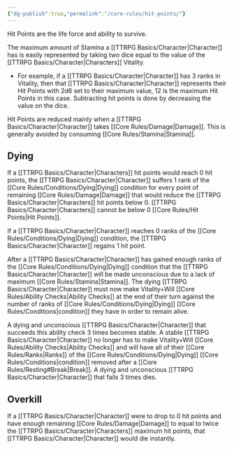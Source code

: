 ```yaml
---
{"dg-publish":true,"permalink":"/core-rules/hit-points/"}
---
```


Hit Points are the life force and ability to survive.

The maximum amount of Stamina a [[TTRPG Basics/Character\|Character]] has is easily represented by taking two dice equal to the value of the [[TTRPG Basics/Character\|Characters]] Vitality.
- For example, if a [[TTRPG Basics/Character\|Character]] has 3 ranks in Vitality, then that [[TTRPG Basics/Character\|Character]] represents their Hit Points with 2d6 set to their maximum value, 12 is the maximum Hit Points in this case. Subtracting hit points is done by decreasing the value on the dice.

Hit Points are reduced mainly when a [[TTRPG Basics/Character\|Character]] takes [[Core Rules/Damage\|Damage]]. This is generally avoided by consuming [[Core Rules/Stamina\|Stamina]].

## Dying
If a [[TTRPG Basics/Character\|Characters]] hit points would reach 0 hit points, the [[TTRPG Basics/Character\|Character]] suffers 1 rank of the [[Core Rules/Conditions/Dying\|Dying]] condition for every point of remaining [[Core Rules/Damage\|Damage]] that would reduce the [[TTRPG Basics/Character\|Characters]] hit points below 0. [[TTRPG Basics/Character\|Characters]] cannot be below 0 [[Core Rules/Hit Points\|Hit Points]].

If a [[TTRPG Basics/Character\|Character]] reaches 0 ranks of the [[Core Rules/Conditions/Dying\|Dying]] condition, the [[TTRPG Basics/Character\|Character]] regains 1 hit point.

After a [[TTRPG Basics/Character\|Character]] has gained enough ranks of the [[Core Rules/Conditions/Dying\|Dying]] condition that the [[TTRPG Basics/Character\|Character]] will be made unconscious due to a lack of maximum [[Core Rules/Stamina\|Stamina]]. The dying [[TTRPG Basics/Character\|Character]] must now make Vitality+Will [[Core Rules/Ability Checks\|Ability Checks]] at the end of their turn against the number of ranks of [[Core Rules/Conditions/Dying\|Dying]] [[Core Rules/Conditions\|condition]] they have in order to remain alive.

A dying and unconscious [[TTRPG Basics/Character\|Character]] that succeeds this ability check 3 times becomes stable. A stable [[TTRPG Basics/Character\|Character]] no longer has to make Vitality+Will [[Core Rules/Ability Checks\|Ability Checks]] and will have all of their [[Core Rules/Ranks\|Ranks]] of the [[Core Rules/Conditions/Dying\|Dying]] [[Core Rules/Conditions\|condition]] removed after a [[Core Rules/Resting#Break\|Break]]. A dying and unconscious [[TTRPG Basics/Character\|Character]] that fails 3 times dies.

## Overkill
If a [[TTRPG Basics/Character\|Character]] were to drop to 0 hit points and have enough remaining [[Core Rules/Damage\|Damage]] to equal to twice the [[TTRPG Basics/Character\|Characters]] maximum hit points, that [[TTRPG Basics/Character\|Character]] would die instantly.